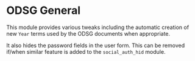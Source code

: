 ODSG General
============

This module provides various tweaks including the automatic creation of new
`Year` terms used by the ODSG documents when appropriate.

It also hides the password fields in the user form. This can be removed if/when
similar feature is added to the `social_auth_hid` module.

